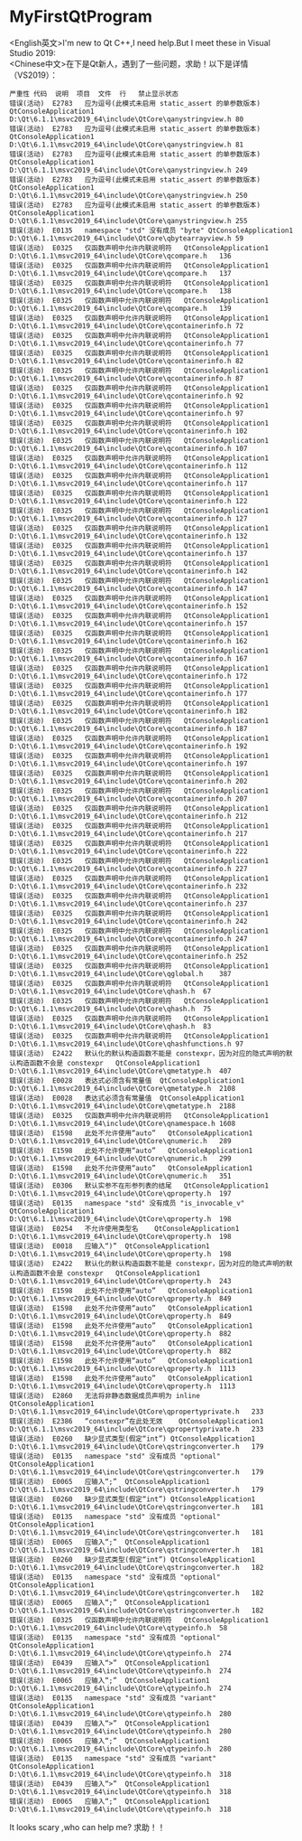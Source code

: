 # MyFirstQtProgram
<English英文>I'm new to Qt C++,I need help.But I meet these in Visual Studio 2019:  
<Chinese中文>在下是Qt新人，遇到了一些问题，求助！以下是详情（VS2019）：
	
	严重性	代码	说明	项目	文件	行	禁止显示状态
	错误(活动)	E2783	应为逗号(此模式未启用 static_assert 的单参数版本)	QtConsoleApplication1	D:\Qt\6.1.1\msvc2019_64\include\QtCore\qanystringview.h	80	
	错误(活动)	E2783	应为逗号(此模式未启用 static_assert 的单参数版本)	QtConsoleApplication1	D:\Qt\6.1.1\msvc2019_64\include\QtCore\qanystringview.h	81	
	错误(活动)	E2783	应为逗号(此模式未启用 static_assert 的单参数版本)	QtConsoleApplication1	D:\Qt\6.1.1\msvc2019_64\include\QtCore\qanystringview.h	249	
	错误(活动)	E2783	应为逗号(此模式未启用 static_assert 的单参数版本)	QtConsoleApplication1	D:\Qt\6.1.1\msvc2019_64\include\QtCore\qanystringview.h	250	
	错误(活动)	E2783	应为逗号(此模式未启用 static_assert 的单参数版本)	QtConsoleApplication1	D:\Qt\6.1.1\msvc2019_64\include\QtCore\qanystringview.h	255	
	错误(活动)	E0135	namespace "std" 没有成员 "byte"	QtConsoleApplication1	D:\Qt\6.1.1\msvc2019_64\include\QtCore\qbytearrayview.h	59	
	错误(活动)	E0325	仅函数声明中允许内联说明符	QtConsoleApplication1	D:\Qt\6.1.1\msvc2019_64\include\QtCore\qcompare.h	136	
	错误(活动)	E0325	仅函数声明中允许内联说明符	QtConsoleApplication1	D:\Qt\6.1.1\msvc2019_64\include\QtCore\qcompare.h	137	
	错误(活动)	E0325	仅函数声明中允许内联说明符	QtConsoleApplication1	D:\Qt\6.1.1\msvc2019_64\include\QtCore\qcompare.h	138	
	错误(活动)	E0325	仅函数声明中允许内联说明符	QtConsoleApplication1	D:\Qt\6.1.1\msvc2019_64\include\QtCore\qcompare.h	139	
	错误(活动)	E0325	仅函数声明中允许内联说明符	QtConsoleApplication1	D:\Qt\6.1.1\msvc2019_64\include\QtCore\qcontainerinfo.h	72	
	错误(活动)	E0325	仅函数声明中允许内联说明符	QtConsoleApplication1	D:\Qt\6.1.1\msvc2019_64\include\QtCore\qcontainerinfo.h	77	
	错误(活动)	E0325	仅函数声明中允许内联说明符	QtConsoleApplication1	D:\Qt\6.1.1\msvc2019_64\include\QtCore\qcontainerinfo.h	82	
	错误(活动)	E0325	仅函数声明中允许内联说明符	QtConsoleApplication1	D:\Qt\6.1.1\msvc2019_64\include\QtCore\qcontainerinfo.h	87	
	错误(活动)	E0325	仅函数声明中允许内联说明符	QtConsoleApplication1	D:\Qt\6.1.1\msvc2019_64\include\QtCore\qcontainerinfo.h	92	
	错误(活动)	E0325	仅函数声明中允许内联说明符	QtConsoleApplication1	D:\Qt\6.1.1\msvc2019_64\include\QtCore\qcontainerinfo.h	97	
	错误(活动)	E0325	仅函数声明中允许内联说明符	QtConsoleApplication1	D:\Qt\6.1.1\msvc2019_64\include\QtCore\qcontainerinfo.h	102	
	错误(活动)	E0325	仅函数声明中允许内联说明符	QtConsoleApplication1	D:\Qt\6.1.1\msvc2019_64\include\QtCore\qcontainerinfo.h	107	
	错误(活动)	E0325	仅函数声明中允许内联说明符	QtConsoleApplication1	D:\Qt\6.1.1\msvc2019_64\include\QtCore\qcontainerinfo.h	112	
	错误(活动)	E0325	仅函数声明中允许内联说明符	QtConsoleApplication1	D:\Qt\6.1.1\msvc2019_64\include\QtCore\qcontainerinfo.h	117	
	错误(活动)	E0325	仅函数声明中允许内联说明符	QtConsoleApplication1	D:\Qt\6.1.1\msvc2019_64\include\QtCore\qcontainerinfo.h	122	
	错误(活动)	E0325	仅函数声明中允许内联说明符	QtConsoleApplication1	D:\Qt\6.1.1\msvc2019_64\include\QtCore\qcontainerinfo.h	127	
	错误(活动)	E0325	仅函数声明中允许内联说明符	QtConsoleApplication1	D:\Qt\6.1.1\msvc2019_64\include\QtCore\qcontainerinfo.h	132	
	错误(活动)	E0325	仅函数声明中允许内联说明符	QtConsoleApplication1	D:\Qt\6.1.1\msvc2019_64\include\QtCore\qcontainerinfo.h	137	
	错误(活动)	E0325	仅函数声明中允许内联说明符	QtConsoleApplication1	D:\Qt\6.1.1\msvc2019_64\include\QtCore\qcontainerinfo.h	142	
	错误(活动)	E0325	仅函数声明中允许内联说明符	QtConsoleApplication1	D:\Qt\6.1.1\msvc2019_64\include\QtCore\qcontainerinfo.h	147	
	错误(活动)	E0325	仅函数声明中允许内联说明符	QtConsoleApplication1	D:\Qt\6.1.1\msvc2019_64\include\QtCore\qcontainerinfo.h	152	
	错误(活动)	E0325	仅函数声明中允许内联说明符	QtConsoleApplication1	D:\Qt\6.1.1\msvc2019_64\include\QtCore\qcontainerinfo.h	157	
	错误(活动)	E0325	仅函数声明中允许内联说明符	QtConsoleApplication1	D:\Qt\6.1.1\msvc2019_64\include\QtCore\qcontainerinfo.h	162	
	错误(活动)	E0325	仅函数声明中允许内联说明符	QtConsoleApplication1	D:\Qt\6.1.1\msvc2019_64\include\QtCore\qcontainerinfo.h	167	
	错误(活动)	E0325	仅函数声明中允许内联说明符	QtConsoleApplication1	D:\Qt\6.1.1\msvc2019_64\include\QtCore\qcontainerinfo.h	172	
	错误(活动)	E0325	仅函数声明中允许内联说明符	QtConsoleApplication1	D:\Qt\6.1.1\msvc2019_64\include\QtCore\qcontainerinfo.h	177	
	错误(活动)	E0325	仅函数声明中允许内联说明符	QtConsoleApplication1	D:\Qt\6.1.1\msvc2019_64\include\QtCore\qcontainerinfo.h	182	
	错误(活动)	E0325	仅函数声明中允许内联说明符	QtConsoleApplication1	D:\Qt\6.1.1\msvc2019_64\include\QtCore\qcontainerinfo.h	187	
	错误(活动)	E0325	仅函数声明中允许内联说明符	QtConsoleApplication1	D:\Qt\6.1.1\msvc2019_64\include\QtCore\qcontainerinfo.h	192	
	错误(活动)	E0325	仅函数声明中允许内联说明符	QtConsoleApplication1	D:\Qt\6.1.1\msvc2019_64\include\QtCore\qcontainerinfo.h	197	
	错误(活动)	E0325	仅函数声明中允许内联说明符	QtConsoleApplication1	D:\Qt\6.1.1\msvc2019_64\include\QtCore\qcontainerinfo.h	202	
	错误(活动)	E0325	仅函数声明中允许内联说明符	QtConsoleApplication1	D:\Qt\6.1.1\msvc2019_64\include\QtCore\qcontainerinfo.h	207	
	错误(活动)	E0325	仅函数声明中允许内联说明符	QtConsoleApplication1	D:\Qt\6.1.1\msvc2019_64\include\QtCore\qcontainerinfo.h	212	
	错误(活动)	E0325	仅函数声明中允许内联说明符	QtConsoleApplication1	D:\Qt\6.1.1\msvc2019_64\include\QtCore\qcontainerinfo.h	217	
	错误(活动)	E0325	仅函数声明中允许内联说明符	QtConsoleApplication1	D:\Qt\6.1.1\msvc2019_64\include\QtCore\qcontainerinfo.h	222	
	错误(活动)	E0325	仅函数声明中允许内联说明符	QtConsoleApplication1	D:\Qt\6.1.1\msvc2019_64\include\QtCore\qcontainerinfo.h	227	
	错误(活动)	E0325	仅函数声明中允许内联说明符	QtConsoleApplication1	D:\Qt\6.1.1\msvc2019_64\include\QtCore\qcontainerinfo.h	232	
	错误(活动)	E0325	仅函数声明中允许内联说明符	QtConsoleApplication1	D:\Qt\6.1.1\msvc2019_64\include\QtCore\qcontainerinfo.h	237	
	错误(活动)	E0325	仅函数声明中允许内联说明符	QtConsoleApplication1	D:\Qt\6.1.1\msvc2019_64\include\QtCore\qcontainerinfo.h	242	
	错误(活动)	E0325	仅函数声明中允许内联说明符	QtConsoleApplication1	D:\Qt\6.1.1\msvc2019_64\include\QtCore\qcontainerinfo.h	247	
	错误(活动)	E0325	仅函数声明中允许内联说明符	QtConsoleApplication1	D:\Qt\6.1.1\msvc2019_64\include\QtCore\qcontainerinfo.h	252	
	错误(活动)	E0325	仅函数声明中允许内联说明符	QtConsoleApplication1	D:\Qt\6.1.1\msvc2019_64\include\QtCore\qglobal.h	387	
	错误(活动)	E0325	仅函数声明中允许内联说明符	QtConsoleApplication1	D:\Qt\6.1.1\msvc2019_64\include\QtCore\qhash.h	67	
	错误(活动)	E0325	仅函数声明中允许内联说明符	QtConsoleApplication1	D:\Qt\6.1.1\msvc2019_64\include\QtCore\qhash.h	75	
	错误(活动)	E0325	仅函数声明中允许内联说明符	QtConsoleApplication1	D:\Qt\6.1.1\msvc2019_64\include\QtCore\qhash.h	83	
	错误(活动)	E0325	仅函数声明中允许内联说明符	QtConsoleApplication1	D:\Qt\6.1.1\msvc2019_64\include\QtCore\qhashfunctions.h	97	
	错误(活动)	E2422	默认化的默认构造函数不能是 constexpr，因为对应的隐式声明的默认构造函数不会是 constexpr	QtConsoleApplication1	D:\Qt\6.1.1\msvc2019_64\include\QtCore\qmetatype.h	407	
	错误(活动)	E0028	表达式必须含有常量值	QtConsoleApplication1	D:\Qt\6.1.1\msvc2019_64\include\QtCore\qmetatype.h	2108	
	错误(活动)	E0028	表达式必须含有常量值	QtConsoleApplication1	D:\Qt\6.1.1\msvc2019_64\include\QtCore\qmetatype.h	2188	
	错误(活动)	E0325	仅函数声明中允许内联说明符	QtConsoleApplication1	D:\Qt\6.1.1\msvc2019_64\include\QtCore\qnamespace.h	1608	
	错误(活动)	E1598	此处不允许使用“auto”	QtConsoleApplication1	D:\Qt\6.1.1\msvc2019_64\include\QtCore\qnumeric.h	289	
	错误(活动)	E1598	此处不允许使用“auto”	QtConsoleApplication1	D:\Qt\6.1.1\msvc2019_64\include\QtCore\qnumeric.h	299	
	错误(活动)	E1598	此处不允许使用“auto”	QtConsoleApplication1	D:\Qt\6.1.1\msvc2019_64\include\QtCore\qnumeric.h	351	
	错误(活动)	E0306	默认实参不在形参列表的结尾	QtConsoleApplication1	D:\Qt\6.1.1\msvc2019_64\include\QtCore\qproperty.h	197	
	错误(活动)	E0135	namespace "std" 没有成员 "is_invocable_v"	QtConsoleApplication1	D:\Qt\6.1.1\msvc2019_64\include\QtCore\qproperty.h	198	
	错误(活动)	E0254	不允许使用类型名	QtConsoleApplication1	D:\Qt\6.1.1\msvc2019_64\include\QtCore\qproperty.h	198	
	错误(活动)	E0018	应输入“)”	QtConsoleApplication1	D:\Qt\6.1.1\msvc2019_64\include\QtCore\qproperty.h	198	
	错误(活动)	E2422	默认化的默认构造函数不能是 constexpr，因为对应的隐式声明的默认构造函数不会是 constexpr	QtConsoleApplication1	D:\Qt\6.1.1\msvc2019_64\include\QtCore\qproperty.h	243	
	错误(活动)	E1598	此处不允许使用“auto”	QtConsoleApplication1	D:\Qt\6.1.1\msvc2019_64\include\QtCore\qproperty.h	849	
	错误(活动)	E1598	此处不允许使用“auto”	QtConsoleApplication1	D:\Qt\6.1.1\msvc2019_64\include\QtCore\qproperty.h	849	
	错误(活动)	E1598	此处不允许使用“auto”	QtConsoleApplication1	D:\Qt\6.1.1\msvc2019_64\include\QtCore\qproperty.h	882	
	错误(活动)	E1598	此处不允许使用“auto”	QtConsoleApplication1	D:\Qt\6.1.1\msvc2019_64\include\QtCore\qproperty.h	882	
	错误(活动)	E1598	此处不允许使用“auto”	QtConsoleApplication1	D:\Qt\6.1.1\msvc2019_64\include\QtCore\qproperty.h	1113	
	错误(活动)	E1598	此处不允许使用“auto”	QtConsoleApplication1	D:\Qt\6.1.1\msvc2019_64\include\QtCore\qproperty.h	1113	
	错误(活动)	E2860	无法将非静态数据成员声明为 inline	QtConsoleApplication1	D:\Qt\6.1.1\msvc2019_64\include\QtCore\qpropertyprivate.h	233	
	错误(活动)	E2386	“constexpr”在此处无效	QtConsoleApplication1	D:\Qt\6.1.1\msvc2019_64\include\QtCore\qpropertyprivate.h	233	
	错误(活动)	E0260	缺少显式类型(假定“int”)	QtConsoleApplication1	D:\Qt\6.1.1\msvc2019_64\include\QtCore\qstringconverter.h	179	
	错误(活动)	E0135	namespace "std" 没有成员 "optional"	QtConsoleApplication1	D:\Qt\6.1.1\msvc2019_64\include\QtCore\qstringconverter.h	179	
	错误(活动)	E0065	应输入“;”	QtConsoleApplication1	D:\Qt\6.1.1\msvc2019_64\include\QtCore\qstringconverter.h	179	
	错误(活动)	E0260	缺少显式类型(假定“int”)	QtConsoleApplication1	D:\Qt\6.1.1\msvc2019_64\include\QtCore\qstringconverter.h	181	
	错误(活动)	E0135	namespace "std" 没有成员 "optional"	QtConsoleApplication1	D:\Qt\6.1.1\msvc2019_64\include\QtCore\qstringconverter.h	181	
	错误(活动)	E0065	应输入“;”	QtConsoleApplication1	D:\Qt\6.1.1\msvc2019_64\include\QtCore\qstringconverter.h	181	
	错误(活动)	E0260	缺少显式类型(假定“int”)	QtConsoleApplication1	D:\Qt\6.1.1\msvc2019_64\include\QtCore\qstringconverter.h	182	
	错误(活动)	E0135	namespace "std" 没有成员 "optional"	QtConsoleApplication1	D:\Qt\6.1.1\msvc2019_64\include\QtCore\qstringconverter.h	182	
	错误(活动)	E0065	应输入“;”	QtConsoleApplication1	D:\Qt\6.1.1\msvc2019_64\include\QtCore\qstringconverter.h	182	
	错误(活动)	E0325	仅函数声明中允许内联说明符	QtConsoleApplication1	D:\Qt\6.1.1\msvc2019_64\include\QtCore\qtypeinfo.h	58	
	错误(活动)	E0135	namespace "std" 没有成员 "optional"	QtConsoleApplication1	D:\Qt\6.1.1\msvc2019_64\include\QtCore\qtypeinfo.h	274	
	错误(活动)	E0439	应输入“>”	QtConsoleApplication1	D:\Qt\6.1.1\msvc2019_64\include\QtCore\qtypeinfo.h	274	
	错误(活动)	E0065	应输入“;”	QtConsoleApplication1	D:\Qt\6.1.1\msvc2019_64\include\QtCore\qtypeinfo.h	274	
	错误(活动)	E0135	namespace "std" 没有成员 "variant"	QtConsoleApplication1	D:\Qt\6.1.1\msvc2019_64\include\QtCore\qtypeinfo.h	280	
	错误(活动)	E0439	应输入“>”	QtConsoleApplication1	D:\Qt\6.1.1\msvc2019_64\include\QtCore\qtypeinfo.h	280	
	错误(活动)	E0065	应输入“;”	QtConsoleApplication1	D:\Qt\6.1.1\msvc2019_64\include\QtCore\qtypeinfo.h	280	
	错误(活动)	E0135	namespace "std" 没有成员 "variant"	QtConsoleApplication1	D:\Qt\6.1.1\msvc2019_64\include\QtCore\qtypeinfo.h	318	
	错误(活动)	E0439	应输入“>”	QtConsoleApplication1	D:\Qt\6.1.1\msvc2019_64\include\QtCore\qtypeinfo.h	318	
	错误(活动)	E0065	应输入“;”	QtConsoleApplication1	D:\Qt\6.1.1\msvc2019_64\include\QtCore\qtypeinfo.h	318	

It looks scary ,who can help me?   求助！！

	

